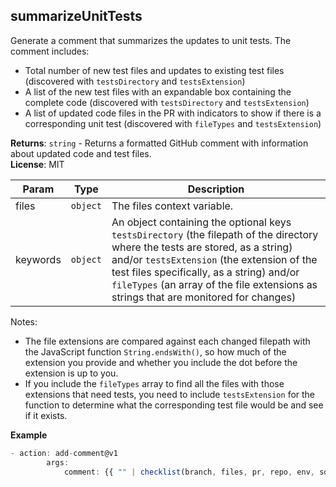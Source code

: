 <a name="module_checklist"></a>

## summarizeUnitTests

Generate a comment that summarizes the updates to unit tests. The comment includes:

- Total number of new test files and updates to existing test files (discovered with <code>testsDirectory</code> and <code>testsExtension</code>)
- A list of the new test files with an expandable box containing the complete code (discovered with <code>testsDirectory</code> and <code>testsExtension</code>)
- A list of updated code files in the PR with indicators to show if there is a corresponding unit test (discovered with <code>fileTypes</code> and <code>testsExtension</code>)

**Returns**: <code>string</code> - Returns a formatted GitHub comment with information about updated code and test files.  
**License**: MIT  

| Param | Type | Description |
| --- | --- | --- |
| files | <code>object</code> | The files context variable. |
| keywords | <code>object</code> | An object containing the optional keys <code>testsDirectory</code> (the filepath of the directory where the tests are stored, as a string) and/or <code>testsExtension</code> (the extension of the test files specifically, as a string) and/or <code>fileTypes</code> (an array of the file extensions as strings that are monitored for changes) |

Notes:

- The file extensions are compared against each changed filepath with the JavaScript function <code>String.endsWith()</code>, so how much of the extension you provide and whether you include the dot before the extension is up to you.
- If you include the <code>fileTypes</code> array to find all the files with those extensions that need tests, you need to include <code>testsExtension</code> for the function to determine what the corresponding test file would be and see if it exists.


**Example**  
```js
- action: add-comment@v1
        args:
        	comment: {{ "" | checklist(branch, files, pr, repo, env, source) }}
```